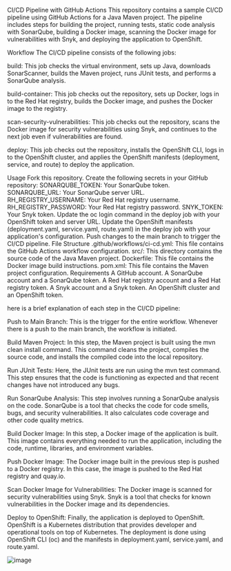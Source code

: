 CI/CD Pipeline with GitHub Actions
This repository contains a sample CI/CD pipeline using GitHub Actions for a Java Maven project. The pipeline includes steps for building the project, running tests, static code analysis with SonarQube, building a Docker image, scanning the Docker image for vulnerabilities with Snyk, and deploying the application to OpenShift.

Workflow
The CI/CD pipeline consists of the following jobs:

build: This job checks the virtual environment, sets up Java, downloads SonarScanner, builds the Maven project, runs JUnit tests, and performs a SonarQube analysis.

build-container: This job checks out the repository, sets up Docker, logs in to the Red Hat registry, builds the Docker image, and pushes the Docker image to the registry.

scan-security-vulnerabilities: This job checks out the repository, scans the Docker image for security vulnerabilities using Snyk, and continues to the next job even if vulnerabilities are found.

deploy: This job checks out the repository, installs the OpenShift CLI, logs in to the OpenShift cluster, and applies the OpenShift manifests (deployment, service, and route) to deploy the application.

Usage
Fork this repository.
Create the following secrets in your GitHub repository:
SONARQUBE_TOKEN: Your SonarQube token.
SONARQUBE_URL: Your SonarQube server URL.
RH_REGISTRY_USERNAME: Your Red Hat registry username.
RH_REGISTRY_PASSWORD: Your Red Hat registry password.
SNYK_TOKEN: Your Snyk token.
Update the oc login command in the deploy job with your OpenShift token and server URL.
Update the OpenShift manifests (deployment.yaml, service.yaml, route.yaml) in the deploy job with your application's configuration.
Push changes to the main branch to trigger the CI/CD pipeline.
File Structure
.github/workflows/ci-cd.yml: This file contains the GitHub Actions workflow configuration.
src/: This directory contains the source code of the Java Maven project.
Dockerfile: This file contains the Docker image build instructions.
pom.xml: This file contains the Maven project configuration.
Requirements
A GitHub account.
A SonarQube account and a SonarQube token.
A Red Hat registry account and a Red Hat registry token.
A Snyk account and a Snyk token.
An OpenShift cluster and an OpenShift token.


here is a brief explanation of each step in the CI/CD pipeline:

Push to Main Branch: This is the trigger for the entire workflow. Whenever there is a push to the main branch, the workflow is initiated.

Build Maven Project: In this step, the Maven project is built using the mvn clean install command. This command cleans the project, compiles the source code, and installs the compiled code into the local repository.

Run JUnit Tests: Here, the JUnit tests are run using the mvn test command. This step ensures that the code is functioning as expected and that recent changes have not introduced any bugs.

Run SonarQube Analysis: This step involves running a SonarQube analysis on the code. SonarQube is a tool that checks the code for code smells, bugs, and security vulnerabilities. It also calculates code coverage and other code quality metrics.

Build Docker Image: In this step, a Docker image of the application is built. This image contains everything needed to run the application, including the code, runtime, libraries, and environment variables.

Push Docker Image: The Docker image built in the previous step is pushed to a Docker registry. In this case, the image is pushed to the Red Hat registry and quay.io.

Scan Docker Image for Vulnerabilities: The Docker image is scanned for security vulnerabilities using Snyk. Snyk is a tool that checks for known vulnerabilities in the Docker image and its dependencies.

Deploy to OpenShift: Finally, the application is deployed to OpenShift. OpenShift is a Kubernetes distribution that provides developer and operational tools on top of Kubernetes. The deployment is done using OpenShift CLI (oc) and the manifests in deployment.yaml, service.yaml, and route.yaml.


![image](https://github.com/timlam007/Java-maven-project/assets/89241319/61602812-427c-4631-8bc4-7bff06480ab5)
